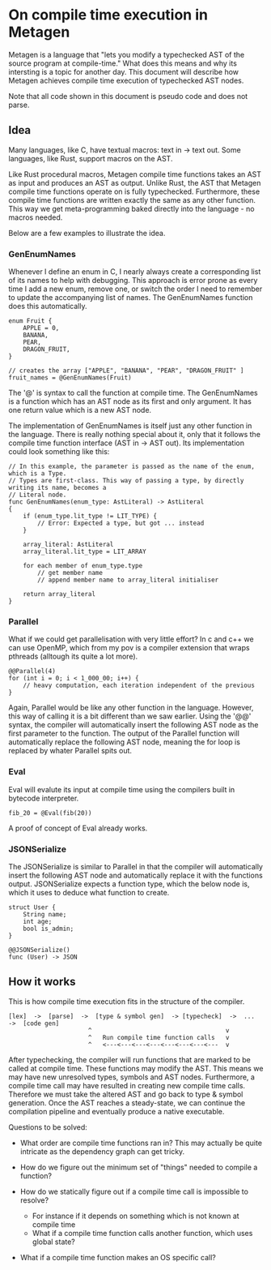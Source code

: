 # On compile time execution in Metagen

Metagen is a language that "lets you modify a typechecked AST of the source program at compile-time." What does this means and why its intersting is a topic for another day. This document will describe how Metagen achieves compile time execution of typechecked AST nodes.

Note that all code shown in this document is pseudo code and does not parse.

## Idea

Many languages, like C, have textual macros: text in -> text out. Some languages, like Rust, support macros on the AST.

Like Rust procedural macros, Metagen compile time functions takes an AST as input and produces an AST as output. Unlike Rust, the AST that Metagen compile time functions operate on is fully typechecked. Furthermore, these compile time functions are written exactly the same as any other function. This way we get meta-programming baked directly into the language - no macros needed.

Below are a few examples to illustrate the idea.


### GenEnumNames
Whenever I define an enum in C, I nearly always create a corresponding list of its names to help with debugging. This approach is error prone as every time I add a new enum, remove one, or switch the order I need to remember to update the accompanying list of names. The GenEnumNames function does this automatically.

```
enum Fruit {
    APPLE = 0,
    BANANA,
    PEAR,
    DRAGON_FRUIT,
}

// creates the array ["APPLE", "BANANA", "PEAR", "DRAGON_FRUIT" ]
fruit_names = @GenEnumNames(Fruit)
```
The '@' is syntax to call the function at compile time. The GenEnumNames is a function which has an AST node as its first and only argument. It has one return value which is a new AST node.

The implementation of GenEnumNames is itself just any other function in the language. There is really nothing special about it, only that it follows the compile time function interface (AST in -> AST out). Its implementation could look something like this:

```
// In this example, the parameter is passed as the name of the enum, which is a Type.
// Types are first-class. This way of passing a type, by directly writing its name, becomes a 
// Literal node.
func GenEnumNames(enum_type: AstLiteral) -> AstLiteral 
{
    if (enum_type.lit_type != LIT_TYPE) {
        // Error: Expected a type, but got ... instead
    }

    array_literal: AstLiteral
    array_literal.lit_type = LIT_ARRAY

    for each member of enum_type.type
        // get member name     
        // append member name to array_literal initialiser

    return array_literal
}
```


### Parallel
What if we could get parallelisation with very little effort? In c and c++ we can use OpenMP, which from my pov is a compiler extension that wraps pthreads (alltough its quite a lot more).

```
@@Parallel(4)
for (int i = 0; i < 1_000_00; i++) {
    // heavy computation, each iteration independent of the previous 
}
```
Again, Parallel would be like any other function in the language. However, this way of calling it is a bit different than we saw earlier. Using the '@@' syntax, the compiler will automatically insert the following AST node as the first parameter to the function. The output of the Parallel function will automatically replace the following AST node, meaning the for loop is replaced by whater Parallel spits out.

### Eval
Eval will evalute its input at compile time using the compilers built in bytecode interpreter.

```
fib_20 = @Eval(fib(20))
```

A proof of concept of Eval already works.


### JSONSerialize
The JSONSerialize is similar to Parallel in that the compiler will automatically insert the following AST node and automatically replace it with the functions output. JSONSerialize expects a function type, which the below node is, which it uses to deduce what function to create.
```
struct User {
    String name;
    int age;
    bool is_admin;
}

@@JSONSerialize()
func (User) -> JSON
```

## How it works
This is how compile time execution fits in the structure of the compiler.
```
[lex]  ->  [parse]  ->  [type & symbol gen]  -> [typecheck]  ->  ...  ->  [code gen]
                      ^                                     v
                      ^   Run compile time function calls   v
                      ^   <---<---<---<---<---<---<---<---  v
```
After typechecking, the compiler will run functions that are marked to be called at compile time. These functions may modify the AST. This means we may have new unresolved types, symbols and AST nodes. Furthermore, a compile time call may have resulted in creating new compile time calls. Therefore we must take the altered AST and go back to type & symbol generation. Once the AST reaches a steady-state, we can continue the compilation pipeline and eventually produce a native executable.


Questions to be solved:
- What order are compile time functions ran in?
This may actually be quite intricate as the dependency graph can get tricky.

- How do we figure out the minimum set of "things" needed to compile a function?

- How do we statically figure out if a compile time call is impossible to resolve?
    - For instance if it depends on something which is not known at compile time
    - What if a compile time function calls another function, which uses global state?

- What if a compile time function makes an OS specific call?
